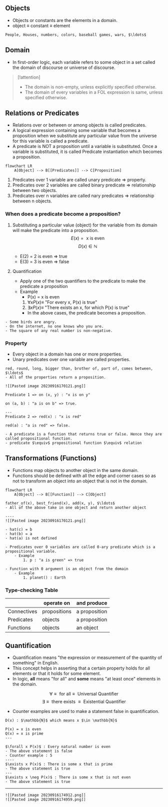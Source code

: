 
## Objects
- Objects or constants are the elements in a domain.
- object $\equiv$ constant $\equiv$ element
```ad-example
People, Houses, numbers, colors, baseball games, wars, $\ldots$
```

## Domain
- In first-order logic, each variable refers to some object in a set called the domain of discourse or universe of discourse.

> [!attention] 
> - The domain is non-empty, unless explicitly specified otherwise.
> - The domain of every variables in a FOL expression is same, unless specified otherwise.

## Relations or Predicates
- Relations over or between or among objects is called predicates.
- A logical expression containing some variable that becomes a proposition when we substitute any particular value from the universe for this variable is called a predicate.
- A predicate is NOT a proposition until a variable is substituted. Once a variable is substituted, it is called Predicate instantiation which becomes a proposition.

```mermaid
flowchart LR
	A[Object] --> B[[Predicates]] --> C[Proposition]
```

1. Predicates over 1 variable are called unary predicate => property.
2. Predicates over 2 variables are called binary predicate => relationship between two objects.
3. Predicates over n variables are called nary predicates => relationship between n objects.

### When does a predicate become a proposition?
1. Substituting a particular value (object) for the variable from its domain will make the predicate into a proposition.
$$
E(x) = \text{ x is even}
$$
$$
D(x) \in \mathbb{N}
$$
	- E(2) = 2 is even => true
	- E(3) = 3 is even => false

2. Quantification
	- Apply one of the two quantifiers to the predicate to make the predicate a proposition
	- Example
		- P(x) = x is even
		1. $\forall x P(x) \equiv$ "For every x, P(x) is true"
		2. $\exists x P(x) \equiv$ "There exists an x, for which P(x) is true"
		- In the above cases, the predicate becomes a proposition.
	
```ad-example
- Some birds are angry.
- On the internet, no one knows who you are.
- The square of any real number is non-negative.
```

### Property
- Every object in a domain has one or more properties.
- Unary predicates over one variable are called properties.
```ad-example
red, round, long, bigger than, brother of, part of, comes between, $\ldots$
- All of the properties return a proposition.
```


```ad-example
![[Pasted image 20230916170121.png]]

Predicate 1 => on (x, y) : "x is on y"

on (a, b) : "a is on b" => true.

---
Predicate 2 => red(x) : "x is red"

red(a) : "a is red" => false.

```


```ad-note
- A predicate is a function that returns true or false. Hence they are called propositional function.
- predicate $\equiv$ propositional function $\equiv$ relation
```

## Transformations (Functions)
- Functions map objects to another object in the same domain.
- Functions should be defined with all the edge and corner cases so as not to transform an object into an object that is not in the domain.

```mermaid
flowchart LR
	A[Object] --> B[[Function]] --> C[Object]
```

```ad-example
father_of(x), best_friend(x), add(x, y), $\ldots$
- All of the above take in one object and return another object

----
![[Pasted image 20230916170121.png]]

- hat(c) = b
- hat(b) = a
- hat(a) is not defined
```


```ad-info
- Predicates over 0 variables are called 0-ary predicate which is a propositional variable.
	- Example
		1. p : "a is green" => true

- Function with 0 argument is an object from the domain
	- Example 
		1. planet() : Earth
```

### Type-checking Table
|             | operate on   | and produce   |
| ----------- | ------------ | ------------- |
| Connectives | propositions | a proposition |
| Predicates  | objects      | a proposition |
| Functions   | objects      | an object              |

## Quantification
- Quantification means "the expression or measurement of the quantity of something" in English.
- This concept helps in asserting that a certain property holds for all elements or that it holds for some element.
- In logic, **all** means "for all" and **some** means "at least once" elements in the domain.

$$
\forall \equiv \text{ for all} \equiv \text{ Universal Quantifier}
$$
$$
\exists \equiv \text{ there exists } \equiv \text{ Existential Quantifier}
$$

- Counter examples are used to make a statement false in quantification.

```ad-example
D(x) : $\mathbb{N}$ which means x $\in \mathbb{N}$

P(x) = x is even
Q(x) = x is prime
---

$\forall x P(x)$ : Every natural number is even
- The above statement is false
- Counter example : 5
----
$\exists x P(x)$ : There is some x that is prime
- The above statement is true
---
$\exists x \neg P(x)$ : There is some x that is not even
- The above statement is true
```

---

```ad-summary
![[Pasted image 20230916174912.png]]
![[Pasted image 20230916174959.png]]
```
